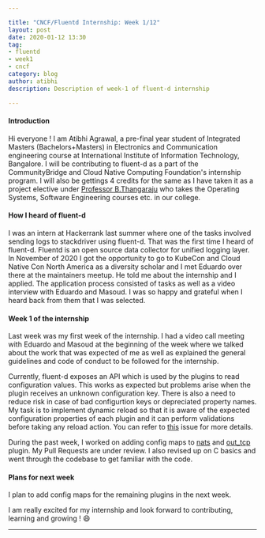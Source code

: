 ```yaml
---

title: "CNCF/Fluentd Internship: Week 1/12"
layout: post
date: 2020-01-12 13:30
tag:
- fluentd
- week1
- cncf
category: blog
author: atibhi
description: Description of week-1 of fluent-d internship

---
```


#### Introduction

Hi everyone ! I am Atibhi Agrawal, a pre-final year student of Integrated Masters (Bachelors+Masters) in Electronics and Communication engineering course at International Institute of Information Technology, Bangalore. I will be contributing to fluent-d as a part of the CommunityBridge and Cloud Native Computing Foundation's internship program. I will also be gettings 4 credits for the same as I have taken it as a project elective under [Professor B.Thangaraju](https://www.iiitb.ac.in/faculty/thangaraju-b) who takes the Operating Systems, Software Engineering courses etc. in our college.

#### How I heard of fluent-d 

I was an intern at Hackerrank last summer where one of the tasks involved sending logs to stackdriver using fluent-d. That was the first time I heard of fluent-d. Fluentd is an open source data collector for unified logging layer. In November of 2020 I got the opportunity to go to KubeCon and Cloud Native Con North America as a diversity scholar and I met Eduardo over there at the maintainers meetup. He told me about the internship and I applied. The application process consisted of tasks as well as a video interview with Eduardo and Masoud. I was so happy and grateful when I heard back from them that I was selected.

#### Week 1 of the internship

Last week was my first week of the internship. I had a video call meeting with Eduardo and Masoud at the beginning of the week where we talked about the work that was expected of me as well as explained the general guidelines and code of conduct to be followed for the internship. 

Currently, fluent-d exposes an API which is used by the plugins to read configuration values. This works as expected but problems arise when the plugin receives an unknown configuration key. There is also a need to reduce risk in case of bad configurtion keys or depreciated property names. My task is to implement dynamic reload so that it is aware of the expected configuration properties of each plugin and it can perform validations before taking any reload action. You can refer to [this](https://github.com/fluent/fluent-bit/issues/1672) issue for more details.

During the past week, I worked on adding config maps to [nats](https://fluentbit.io/documentation/0.12/output/nats.html) and [out_tcp](https://github.com/fluent/fluent-bit/tree/master/plugins/out_tcp) plugin. My Pull Requests are under review. I also revised up on C basics and went through the codebase to get familiar with the code.

#### Plans for next week

I plan to add config maps for the remaining plugins in the next week. 

I am really excited for my internship and look forward to contributing, learning and growing ! :smile:

---